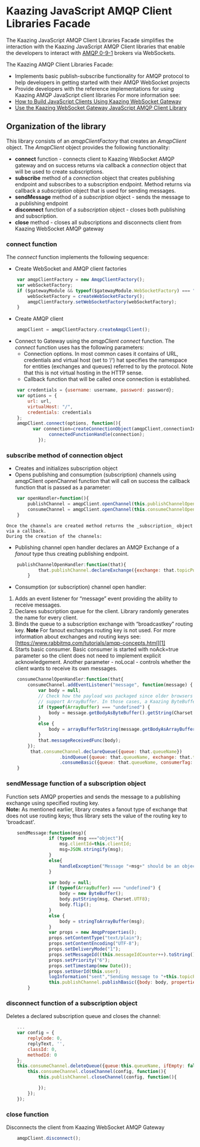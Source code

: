 # Kaazing JavaScript AMQP Client Libraries Facade
The Kaazing JavaScript AMQP Client Libraries Facade simplifies the interaction with the Kaazing JavaScript AMQP Client libraries that enable the developers to interact with [AMQP 0-9-1](https://www.rabbitmq.com/tutorials/amqp-concepts.html) brokers via WebSockets.

The Kaazing AMQP Client Libraries Facade:
- Implements basic publish-subscribe functionality for AMQP protocol to help developers in getting started with their AMQP WebSocket projects 
- Provide developers with the reference implementations for using Kaazing AMQP JavaScript client libraries
For more information see:
- [How to Build JavaScript Clients Using Kaazing  WebSocket Gateway][2]
- [Use the Kaazing WebSocket Gateway JavaScript AMQP Client Library][3]

## Organization of the library
This library consists of an _amqpClientFactory_ that creates an _AmqpClient_ object. The _AmqpClient_ object provides the following functionality:
- **connect** function - connects client to Kaazing WebSocket AMQP gateway and on success returns via callback a _connection_ object that will be used to create subscriptions.
- **subscribe** method of a _connection_ object that creates publishing endpoint and subscribes to a subscription endpoint. Method returns via callback a _subscription_ object that is used for sending messages.
- **sendMessage** method of a _subscription_ object - sends the message to a publishing endpoint
- **disconnect** function of a _subscription_ object - closes both publishing and subscription.
- **close** method - closes all subscriptions and disconnects client from Kaazing WebSocket AMQP gateway

### **connect** function
The _connect_ function implements the following sequence:

- Create WebSocket and AMQP client factories

```javascript
	var amqpClientFactory = new AmqpClientFactory();  
	var webSocketFactory;  
	if ($gatewayModule && typeof($gatewayModule.WebSocketFactory) === "function") {  
		webSocketFactory = createWebSocketFactory();  
		amqpClientFactory.setWebSocketFactory(webSocketFactory);  
	}
```

- Create AMQP client

```javascript
	amqpClient = amqpClientFactory.createAmqpClient();
```

- Connect to Gateway using the _amqpClient_ _connect_ function. The _connect_ function uses has the following parameters:
	- Connection options. In most common cases it contains of URL, credentials and virtual host (set to ‘/‘) hat specifies the namespace for entities (exchanges and queues) referred to by the protocol. Note that this is not virtual hosting in the HTTP sense.
	- Callback function that will be called once connection is established. 

```javascript
	var credentials = {username: username, password: password};  
	var options = {  
		url: url,  
		virtualHost: "/",  
		credentials: credentials  
	};  
	amqpClient.connect(options, function(){
          var connection=createConnectionObject(amqpClient,connectionInfo.username);
                connectedFunctionHandle(connection);
            });
```
	
### **subscribe** method of connection object
- Creates and initializes subscription object
- Opens publishing and consumption (subscription) channels using amqpClient openChannel function that will call on success the callback function that is passed as a parameter:  
	
```javascript
	var openHandler=function(){  
		publishChannel = amqpClient.openChannel(this.publishChannelOpenHandler);  
		consumeChannel = amqpClient.openChannel(this.consumeChannelOpenHandler);  
	}		
```
		
	Once the channels are created method returns the _subscription_ object via a callback.
	During the creation of the channels:
- Publishing channel open handler declares an AMQP Exchange of a _fanout_ type thus creating publishing endpoint.
		
```javascript
	publishChannelOpenHandler:function(that){
    		that.publishChannel.declareExchange({exchange: that.topicPub, type: "fanout"});
    	}
```

- Consumption (or subscription) channel open handler:
1. Adds an event listener for “message” event providing the ability to receive messages. 
1. Declares subscription queue for the client. Library randomly generates the name for every client.
1. Binds the queue to a subscription exchange with “broadcastkey” routing key. 
	**Note** For fanout exchanges routing key is not used. For more information about exchanges and routing keys see: [https://www.rabbitmq.com/tutorials/amqp-concepts.html][1] 
1. Starts basic consumer. Basic consumer is started with noAck=true parameter so the client does not need to implement explicit acknowledgement. Another parameter - noLocal - controls whether the client wants to receive its own messages.
	
```javascript
	consumeChannelOpenHandler:function(that{  
		consumeChannel.addEventListener("message", function(message) {  
			var body = null;  
			// Check how the payload was packaged since older browsers like IE7 don't  
			// support ArrayBuffer. In those cases, a Kaazing ByteBuffer was used instead.  
			if (typeof(ArrayBuffer) === "undefined") {  
				body = message.getBodyAsByteBuffer().getString(Charset.UTF8);  
			}  
			else {  
				body = arrayBufferToString(message.getBodyAsArrayBuffer());  
			}  
			that.messageReceivedFunc(body);
		});  
		 that.consumeChannel.declareQueue({queue: that.queueName})
                    .bindQueue({queue: that.queueName, exchange: that.topicSub, routingKey: routingKey })
                    .consumeBasic({queue: that.queueName, consumerTag: that.clientId, noAck: true, noLocal:that.noLocal })  
	}
```
			
### **sendMessage** function of a subscription object
Function sets AMQP properties and sends the message to a publishing exchange using specified routing key.   
**Note:** As mentioned earlier, library creates a fanout type of exchange that does not use routing keys; thus library sets the value of the routing key to 'broadcast'.

```javascript
	sendMessage:function(msg){
                if (typeof msg ==="object"){
					msg.clientId=this.clientId;
                    msg=JSON.stringify(msg);
                }
                else{
                    handleException("Message "+msg+" should be an object!");
                }

                var body = null;
                if (typeof(ArrayBuffer) === "undefined") {
                    body = new ByteBuffer();
                    body.putString(msg, Charset.UTF8);
                    body.flip();
                }
                else {
                    body = stringToArrayBuffer(msg);
                }
                var props = new AmqpProperties();
                props.setContentType("text/plain");
                props.setContentEncoding("UTF-8");
                props.setDeliveryMode("1");
                props.setMessageId((this.messageIdCounter++).toString());
                props.setPriority("6");
                props.setTimestamp(new Date());
                props.setUserId(this.user);
				logInformation("sent","Sending message to "+this.topicPub+": "+ msg, "sent");
                this.publishChannel.publishBasic({body: body, properties: props, exchange: this.topicPub, routingKey: routingKey});
        }
```
		
### **disconnect** function of a subscription object
Deletes a declared subscription queue and closes the channel:
```javascript
	...
	var config = {
        replyCode: 0, 
        replyText, '', 
        classId: 0,
        methodId: 0
    };
    this.consumeChannel.deleteQueue({queue:this.queueName, ifEmpty: false}, function(){
	    this.consumeChannel.closeChannel(config, function(){
    		this.publishChannel.closeChannel(config, function(){

        	});
		});
	});
```

### **close** function
Disconnects the client from Kaazing WebSocket AMQP Gateway
```javascript
	amqpClient.disconnect();
```



[1]:	https://www.rabbitmq.com/tutorials/amqp-concepts.html
[2]:	http://developer.kaazing.com/documentation/amqp/4.0/dev-js/o_dev_js.html#keglibs
[3]:	http://developer.kaazing.com/documentation/amqp/4.0/dev-js/p_dev_js_client.html
